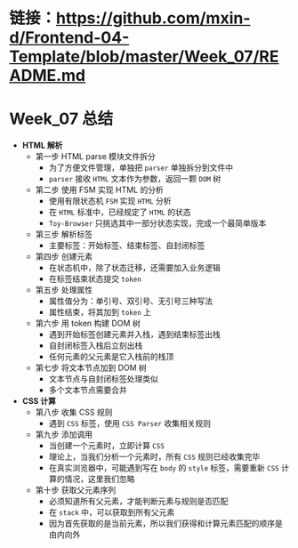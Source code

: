 # 链接：https://github.com/mxin-d/Frontend-04-Template/blob/master/Week_07/README.md
# Week_07 总结

- **HTML 解析**
    - 第一步 HTML parse 模块文件拆分
        - 为了方便文件管理，单独把 `parser` 单独拆分到文件中
        - `parser` 接收 `HTML` 文本作为参数，返回一颗 `DOM` 树
    - 第二步 使用 FSM 实现 HTML 的分析
        - 使用有限状态机 `FSM` 实现 `HTML` 分析
        - 在 `HTML` 标准中，已经规定了 `HTML` 的状态
        - `Toy-Browser` 只挑选其中一部分状态实现，完成一个最简单版本
    - 第三步 解析标签
        - 主要标签：开始标签、结束标签、自封闭标签
    - 第四步 创建元素
        - 在状态机中，除了状态迁移，还需要加入业务逻辑
        - 在标签结束状态提交 `token`
    - 第五步 处理属性
        - 属性值分为：单引号、双引号、无引号三种写法
        - 属性结束，将其加到 `token` 上
    - 第六步 用 token 构建 DOM 树
        - 遇到开始标签创建元素并入栈，遇到结束标签出栈
        - 自封闭标签入栈后立刻出栈
        - 任何元素的父元素是它入栈前的栈顶
    - 第七步 将文本节点加到 DOM 树
        - 文本节点与自封闭标签处理类似
        - 多个文本节点需要合并
- **CSS 计算**
    - 第八步 收集 CSS 规则
        - 遇到 `CSS` 标签，使用 `CSS Parser` 收集相关规则
    - 第九步 添加调用
        - 当创建一个元素时，立即计算 `CSS`
        - 理论上，当我们分析一个元素时，所有 `CSS` 规则已经收集完毕
        - 在真实浏览器中，可能遇到写在 `body` 的 `style` 标签，需要重新 `CSS` 计算的情况，这里我们忽略
    - 第十步 获取父元素序列
        - 必须知道所有父元素，才能判断元素与规则是否匹配
        - 在 `stack` 中，可以获取到所有父元素
        - 因为首先获取的是当前元素，所以我们获得和计算元素匹配的顺序是由内向外
